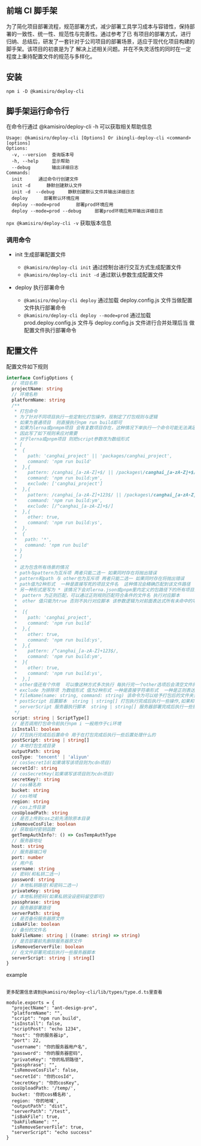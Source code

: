 ## 前端 CI 脚手架

为了简化项目部署流程，规范部署方式，减少部署工具学习成本与容错性，保持部署的一致性、统一性、规范性与完善性。通过参考了已
有项目的部署方式，进行归纳、总结后，研发了一套针对于公司项目的部署场景，适应于现代化项目构建的脚手架。该项目的初衷是为了
解决上述相关问题。并在不失灵活性的同时在一定程度上秉持配置文件的规范与多样化。


## 安装
`npm i -D @kamisiro/deploy-cli`

## 脚手架运行命令行

在命令行通过 @kamisiro/deploy-cli -h 可以获取相关帮助信息

```
Usage: @kamisiro/deploy-cli [Options] Or ibingli-deploy-cli <command> [options]
Options:
  -v, --version  查询版本号
  -h, --help     显示帮助
  --debug        输出详细日志
Commands:
  init      通过命令行创建文件
  init -d      静默创建默认文件
  init -d  --debug     静默创建默认文件并输出详细日志
  deploy      部署默认环境应用
  deploy --mode=prod      部署prod环境应用
  deploy --mode=prod --debug     部署prod环境应用并输出详细日志

```

`npx @kamisiro/deploy-cli -v` 获取版本信息

### 调用命令

- init 生成部署配置文件

  - `@kamisiro/deploy-cli init` 通过控制台进行交互方式生成配置文件
  - `@kamisiro/deploy-cli init -d` 通过默认参数生成配置文件

- deploy 执行部署命令
  - `@kamisiro/deploy-cli deploy` 通过加载 deploy.config.js 文件当做配置文件执行部署命令
  - `@kamisiro/deploy-cli deploy --mode=prod` 通过加载 prod.deploy.config.js 文件与 deploy.config.js 文件进行合并处理后当
    做配置文件执行部署命令

## 配置文件

配置文件如下规则

```typescript
interface ConfigOptions {
  // 项目名称
  projectName: string
  // 环境名称
  platformName: string
  /**
   * 打包命令
   * 为了针对不同项目执行一些定制化打包操作，现制定了打包规则与逻辑
   * 如果为普通项目  则直接执行npm run build即可
   * 如果为lerna或pnmpm项目 会有复数项目存在，这种情况下单执行一个命令可能无法满足各种需求
   * 因此写了如下规则来应对需要
   * 对于lerna或pnpm项目 则把script参数改为数组形式
   * [
   *  {
   *    path: 'canghai_project' || 'packages/canghai_project',
   *    command: 'npm run build'
   *  },{
   *    pattern: /canghai_[a-zA-Z]+$/ || /packages\/canghai_[a-zA-Z]+$/,
   *    command: 'npm run build:ym',
   *    exclude: ['canghai_project']
   *  },{
   *    pattern: /canghai_[a-zA-Z]+123$/ || /packages\/canghai_[a-zA-Z]+123$/,
   *    command: 'npm run build:ym',
   *    exclude: [/^canghai_[a-zA-Z]+$/]
   *  },{
   *    other: true,
   *    command: 'npm run build:ys',
   *  },
   *  {
   *   path: '*',
   *   command: 'npm run build'
   * }
   * ]
   *
   * 这为包含所有场景的情况
   * path与pattern为互斥项 两者只能二选一 如果同时存在将抛出错误
   * pattern和path 与 other也为互斥项 两者只能二选一 如果同时存在将抛出错误
   * path值为2种形式  一种是直接写死的项目文件名  这种情况会精确匹配到该文件路径
   * 另一种形式是写为 * 该情况下会对lerna.json或pnpm里内定义的包路径下的所有项目执行相同命令
   *  pattern 为正则匹配，可以通过正则规则匹配符合条件的文件名 执行对应脚本
   *  other 值只能为true 否则不执行对应脚本 该参数逻辑为对前面表达式所有未命中的项执行该操作  可通过exclude再进行排除
   *
   *  [{
   *    path: 'canghai_project',
   *    command: 'npm run build'
   *  },{
   *    other: true,
   *    command: 'npm run build:ys',
   *  },{
   *    pattern: /^canghai_[a-zA-Z]+123$/,
   *    command: 'npm run build:ym',
   *  }{
   *    other: true,
   *    command: 'npm run build:ys',
   *  },]
   * other值还有个作用  可以像这种方式多次执行 每执行完一个other选项后会清空文件的命中列表，方便多次执行的场景
   * exclude 为排除项 为数组形式 值为2种形式 一种是直接字符串形式  一种是正则表达式 如果exclude的值和当前的pattern或path相同也会抛出错误
   * fileName(name: string, command: string) 该命令为可以给予打包后的文件夹重命名，为了避免一个项目多次打包的场景存在 需要对打包后的文件夹重命名
   * postScript 后置脚本  string | string[] 打包执行完成后执行一些操作,如果和 下方的postScript同时存在 则script的postScript优先级更高
   * serverScript 服务器执行脚本  string | string[] 服务器部署完成后执行一些操作,如果和 下方的serverScript同时存在 则script的serverScript优先级更高
   */
  script: string | ScriptType[]
  // 是否调用打包命令前执行npm i 一般用作于ci环境
  isInstall: boolean
  // 打包执行完成后后置命令 用于在打包完成后执行一些后置处理什么的
  postScript: string | string[]
  // 本地打包生成目录
  outputPath: string
  cosType: 'tencent' | 'aliyun'
  // cosSecretId(如果填写该项目则为cdn项目)
  secretId?: string
  // cosSecretKey(如果填写该项目则为cdn项目)
  secretKey?: string
  // cos桶名称
  bucket: string
  // cos地域
  region: string
  // cos上传目录
  cosUploadPath: string
  // 是否上传到cos之前先清除原本目录
  isRemoveCosFile: boolean
  // 获取临时密钥函数
  getTempAuthInfo?: () => CosTempAuthType
  // 服务器地址
  host: string
  // 服务器端口号
  port: number
  // 用户名
  username: string
  // 密码(和私钥二选一)
  password: string
  // 本地私钥路径(和密码二选一)
  privateKey: string
  // 本地私钥密码(如果私钥没设密码留空即可)
  passphrase: string
  // 服务器部署路径
  serverPath: string
  // 是否备份服务器原文件
  isBakFile: boolean
  // 备份的文件名
  bakFileName: string | ((name: string) => string)
  // 是否部署前先删除服务器原文件
  isRemoveServerFile: boolean
  // 在文件部署完成后执行一些服务器脚本
  serverScript: string | string[]
}
```

example
```

更多配置信息请到@kamisiro/deploy-cli/lib/types/type.d.ts里查看

module.exports = {
  "projectName": "ant-design-pro",
  "platformName": "",
  "script": "npm run build",
  "isInstall": false,
  "scriptPost": "echo 1234",
  "host": "你的服务器ip",
  "port": 22,
  "username": "你的服务器用户名",
  "password": "你的服务器密码",
  "privateKey": "你的私钥路径",
  "passphrase": "",
  "isRemoveCosFile": false,
  "secretId": "你的cosId",
  "secretKey": "你的cosKey",
  cosUploadPath: '/temp/',
  bucket: '你的cos桶名称',
  region: '你的地域',
  "outputPath": "dist",
  "serverPath": "/test",
  "isBakFile": true,
  "bakFileName": "",
  "isRemoveServerFile": true,
  "serverScript": "echo success"
}
```
